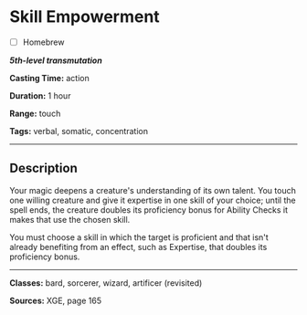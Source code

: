 # Skill Empowerment

- [ ] Homebrew

***5th-level transmutation***

**Casting Time:** action

**Duration:** 1 hour

**Range:** touch

**Tags:** verbal, somatic, concentration

---

## Description
Your magic deepens a creature's understanding of its own talent.
You touch one willing creature and give it expertise in one skill of your choice; until the spell ends, the creature doubles its proficiency bonus for Ability Checks it makes that use the chosen skill.

You must choose a skill in which the target is proficient and that isn't already benefiting from an effect, such as Expertise, that doubles its proficiency bonus.

---

**Classes:** bard, sorcerer, wizard, artificer (revisited)

**Sources:** XGE, page 165
